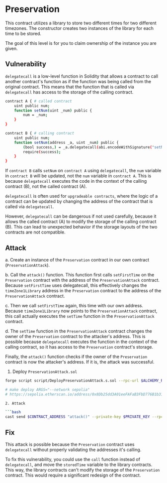 # Preservation

This contract utilizes a library to store two different times for two different timezones. The constructor creates two instances of the library for each time to be stored.

The goal of this level is for you to claim ownership of the instance you are given.

## Vulnerability

`delegatecall` is a low-level function in Solidity that allows a contract to call another contract's function as if the function was being called from the original contract. This means that the function that is called via `delegatecall` has access to the storage of the calling contract.

```bash
contract A { # called contract
    uint public num;
    function setNum(uint _num) public {
        num = _num;
    }
}

contract B { # calling contract
    uint public num;
    function setNum(address _a, uint _num) public {
        (bool success,) = _a.delegatecall(abi.encodeWithSignature("setNum(uint256)", _num));
        require(success);
    }
}
```

If `contract B` calls `setNum` on `contract A` using `delegatecall`, the `num` variable in `contract B` will be updated, not the `num` variable in `contract A`. This is because `delegatecall` executes the code in the context of the calling contract (B), not the called contract (A).

`delegatecall` is often used for `upgradeable contracts`, where the logic of a contract can be updated by changing the address of the contract that is called via `delegatecall`.

However, `delegatecall` can be dangerous if not used carefully, because it allows the called contract (A) to modify the storage of the calling contract (B). This can lead to unexpected behavior if the storage layouts of the two contracts are not compatible.

## Attack

a. Create an instance of the `Preservation` contract in our own contract (`PreservationAttack`).

b. Call the `attack()` function. This function first calls `setFirstTime` on the `Preservation` contract with the address of the `PreservationAttack` contract. Because `setFirstTime` uses delegatecall, this effectively changes the `timeZone1Library` address in the `Preservation` contract to the address of the `PreservationAttack` contract.

c. Then we call `setFirstTime` again, this time with our own address. Because `timeZone1Library` now points to the `PreservationAttack` contract, this call actually executes the `setTime` function in the `PreservationAttack` contract.

d. The `setTime` function in the `PreservationAttack` contract changes the owner of the `Preservation` contract to the attacker's address. This is possible because `delegatecall` executes the function in the context of the calling contract, so it has access to the `Preservation` contract's storage.

Finally, the `attack()` function checks if the owner of the `Preservation` contract is now the attacker's address. If it is, the attack was successful.

1. Deploy `PreservationAttack.sol`

```bash
forge script script/DeployPreservationAttack.s.sol --rpc-url $ALCHEMY_RPC_URL --private-key $PRIVATE_KEY --broadcast --verify --etherscan-api-key $ETHERSCAN_API_KEY -vvvv --legacy

# make deploy ARGS="--network sepolia"
# https://sepolia.etherscan.io/address/0x8Db25dd3A01eeFAFaB3FbD776B1b3194d05BA436

2. Attack

```bash
cast send $CONTRACT_ADDRESS "attack()" --private-key $PRIVATE_KEY --rpc-url $ALCHEMY_RPC_URL --legacy
```

## Fix

This attack is possible because the `Preservation` contract uses `delegatecall` without properly validating the addresses it's calling.

To fix this vulnerability, you could use the `call` function instead of `delegatecall`, and move the `storedTime` variable to the library contracts. This way, the library contracts can't modify the storage of the `Preservation` contract. This would require a significant redesign of the contract.
